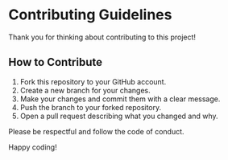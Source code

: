 # Contributing Guidelines

Thank you for thinking about contributing to this project!

## How to Contribute

1. Fork this repository to your GitHub account.
2. Create a new branch for your changes.
3. Make your changes and commit them with a clear message.
4. Push the branch to your forked repository.
5. Open a pull request describing what you changed and why.

Please be respectful and follow the code of conduct.

Happy coding!
